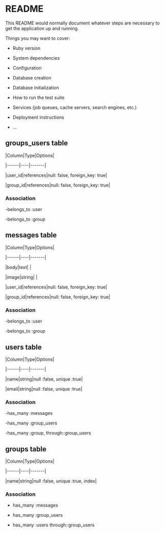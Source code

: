 # README

This README would normally document whatever steps are necessary to get the
application up and running.

Things you may want to cover:

* Ruby version

* System dependencies

* Configuration

* Database creation

* Database initialization

* How to run the test suite

* Services (job queues, cache servers, search engines, etc.)

* Deployment instructions

* ...


## groups_users table



|Column|Type|Options|

|------|----|-------|

|user_id|references|null: false, foreign_key: true|

|group_id|references|null: false, foreign_key: true|



### Association

-belongs_to :user

-belongs_to :group



## messages table



|Column|Type|Options|

|------|----|-------|

|body|text| |

|image|string| |

|user_id|references|null: false, foreign_key: true|

|group_id|references|null: false, foreign_key: true|



### Association

-belongs_to :user

-belongs_to :group



## users table



|Column|Type|Options|

|------|----|-------|

|name|string|null :false, unique :true|

|email|string|null :false, unique :true|



### Association

-has_many :messages

-has_many :group_users

-has_many :group, through::group_users 



## groups table



|Column|Type|Options|

|------|----|-------|

|name|string|null :false, unique :true, index|



### Association

- has_many :messages

- has_many :group_users

- has_many :users through::group_users